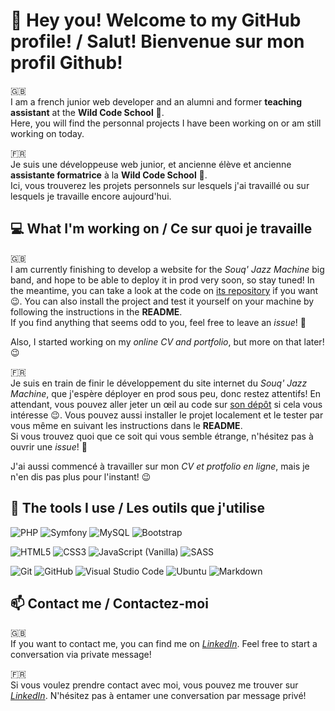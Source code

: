 # 👋 Hey you! Welcome to my GitHub profile! / Salut! Bienvenue sur mon profil Github!

🇬🇧  
I am a french junior web developer and an alumni and former **teaching assistant** at the **Wild Code School** 🙂.  
Here, you will find the personnal projects I have been working on or am still working on today.

🇫🇷  
Je suis une développeuse web junior, et ancienne élève et ancienne **assistante formatrice** à la **Wild Code School** 🙂.  
Ici, vous trouverez les projets personnels sur lesquels j'ai travaillé ou sur lesquels je travaille encore aujourd'hui.

## 💻 What I'm working on / Ce sur quoi je travaille

🇬🇧  
I am currently finishing to develop a website for the *Souq' Jazz Machine* big band, and hope to be able to deploy it in prod very soon, so stay tuned! In the meantime, you can take a look at the code on [its repository](https://github.com/LucyMerlier/souq-jazz-machine) if you want 😉. You can also install the project and test it yourself on your machine by following the instructions in the **README**.  
If you find anything that seems odd to you, feel free to leave an *issue*! 🙂

Also, I started working on my *online CV and portfolio*, but more on that later! 😉

🇫🇷  
Je suis en train de finir le développement du site internet du *Souq' Jazz Machine*, que j'espère déployer en prod sous peu, donc restez attentifs! En attendant, vous pouvez aller jeter un œil au code sur [son dépôt](https://github.com/LucyMerlier/souq-jazz-machine) si cela vous intéresse 😉. Vous pouvez aussi installer le projet localement et le tester par vous même en suivant les instructions dans le **README**.  
Si vous trouvez quoi que ce soit qui vous semble étrange, n'hésitez pas à ouvrir une *issue*! 🙂

J'ai aussi commencé à travailler sur mon *CV et protfolio en ligne*, mais je n'en dis pas plus pour l'instant! 😉

## 🧰 The tools I use / Les outils que j'utilise

![PHP](https://img.shields.io/badge/php-%23777BB4.svg?style=for-the-badge&logo=php&logoColor=white)
![Symfony](https://img.shields.io/badge/symfony-%23121011.svg?style=for-the-badge&logo=symfony&logoColor=white)
![MySQL](https://img.shields.io/badge/mysql-%230078D6.svg?style=for-the-badge&logo=mysql&logoColor=white)
![Bootstrap](https://img.shields.io/badge/bootstrap-%23563D7C.svg?style=for-the-badge&logo=bootstrap&logoColor=white)

![HTML5](https://img.shields.io/badge/html5-%23E34F26.svg?style=for-the-badge&logo=html5&logoColor=white)
![CSS3](https://img.shields.io/badge/css3-%231572B6.svg?style=for-the-badge&logo=css3&logoColor=white)
![JavaScript (Vanilla)](https://img.shields.io/badge/javascript_%28vanilla%29-%23323330.svg?style=for-the-badge&logo=javascript&logoColor=%23F7DF1E)
![SASS](https://img.shields.io/badge/sass-hotpink.svg?style=for-the-badge&logo=SASS&logoColor=white)

![Git](https://img.shields.io/badge/git-%23F05033.svg?style=for-the-badge&logo=git&logoColor=white)
![GitHub](https://img.shields.io/badge/github-%23121011.svg?style=for-the-badge&logo=github&logoColor=white)
![Visual Studio Code](https://img.shields.io/badge/visual_studio_code-0078d7.svg?style=for-the-badge&logo=visual-studio-code&logoColor=white)
![Ubuntu](https://img.shields.io/badge/Ubuntu-E95420?style=for-the-badge&logo=ubuntu&logoColor=white)
![Markdown](https://img.shields.io/badge/markdown-%23000000.svg?style=for-the-badge&logo=markdown&logoColor=white)

## 📫 Contact me / Contactez-moi

🇬🇧  
If you want to contact me, you can find me on *[LinkedIn](https://www.linkedin.com/in/lucymerlier/)*. Feel free to start a conversation via private message!

🇫🇷  
Si vous voulez prendre contact avec moi, vous pouvez me trouver sur *[LinkedIn](https://www.linkedin.com/in/lucymerlier/)*. N'hésitez pas à entamer une conversation par message privé!

